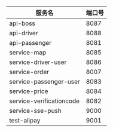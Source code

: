
| 服务名                      | 端口号  |
|--------------------------|------|
| api-boss                 | 8087 |
| api-driver               | 8088 |
| api-passenger            | 8081 |
| service-map              | 8085 |
| service-driver-user      | 8086 |
| service-order            | 8007 |
| service-passenger-user   | 8083 |
| service-price            | 8084 |
| service-verificationcode | 8082 |
| service-sse-push         | 9000 |
| test-alipay              | 9001 |